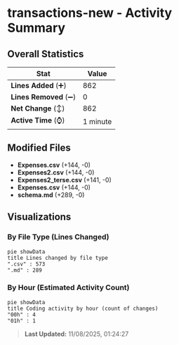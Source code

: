 # transactions-new - Activity Summary 

## Overall Statistics

| Stat                   | Value                                                             |
| ---------------------- | ----------------------------------------------------------------- |
| **Lines Added** (➕)   | 862                                          |
| **Lines Removed** (➖) | 0                                        |
| **Net Change** (↕)    | 862                |
| **Active Time** (⌚)   | 1 minute |


## Modified Files
- **Expenses.csv** (+144, -0)
- **Expenses2.csv** (+144, -0)
- **Expenses2_terse.csv** (+141, -0)
- **Expenses.csv** (+144, -0)
- **schema.md** (+289, -0)

## Visualizations

### By File Type (Lines Changed)

```mermaid
pie showData
title Lines changed by file type
".csv" : 573
".md" : 289
```

### By Hour (Estimated Activity Count)

```mermaid
pie showData
title Coding activity by hour (count of changes)
"00h" : 4
"01h" : 1
```


> **Last Updated:** 11/08/2025, 01:24:27